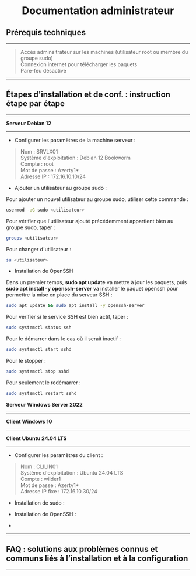 <div align="center"><H1> Documentation administrateur </H1></div>

## Prérequis techniques
_____________________
> Accès adminsitrateur sur les machines (utilisateur root ou membre du groupe sudo)  
> Connexion internet pour télécharger les paquets  
> Pare-feu désactivé  

_____________________
## Étapes d'installation et de conf. : instruction étape par étape
_____________________
**Serveur Debian 12**
_____________________
* Configurer les paramètres de la machine serveur :

>  Nom : SRVLX01  
>  Système d'exploitation : Debian 12 Bookworm  
>  Compte : root  
>  Mot de passe : Azerty1*  
>  Adresse IP : 172.16.10.10/24  


* Ajouter un utilisateur au groupe sudo :

Pour ajouter un nouvel utilisateur au groupe sudo, utiliser cette commande :

```bash
usermod -aG sudo <utilisateur>
```

Pour vérifier que l'utilisateur ajouté précédemment appartient bien au groupe sudo, taper :

```bash
groups <utilisateur>
```

Pour changer d'utilisateur :

```bash
su <utilisateur>
```

* Installation de OpenSSH

Dans un premier temps, **sudo apt update** va mettre à jour les paquets, puis **sudo apt install -y openssh-server** va installer le paquet openssh pour permettre la mise en place du serveur SSH : 

```bash
sudo apt update && sudo apt install -y openssh-server
```

Pour vérifier si le service SSH est bien actif, taper : 

```bash
sudo systemctl status ssh
```

Pour le démarrer dans le cas où il serait inactif :

```bash
sudo systemctl start sshd
```

Pour le stopper :

```bash
sudo systemctl stop sshd
```

Pour seulement le redémarrer :

```bash
sudo systemctl restart sshd
```

**Serveur Windows Server 2022**
_____________________


**Client Windows 10**
_____________________


**Client Ubuntu 24.04 LTS**
_____________________

* Configurer les paramètres du client :

 > Nom : CLILIN01  
 > Système d'exploitation : Ubuntu 24.04 LTS  
 > Compte : wilder1  
 > Mot de passe : Azerty1*  
 > Adresse IP fixe : 172.16.10.30/24  

  * Installation de sudo :
 
  * Installation de OpenSSH : 

  * 

_____________________
## FAQ : solutions aux problèmes connus et communs liés à l’installation et à la configuration
_____________________
